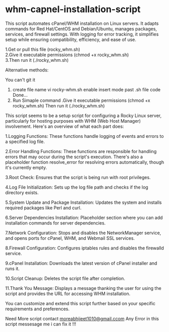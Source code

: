 # whm-capnel-installation-script
 This script automates cPanel/WHM installation on Linux servers. It adapts commands for Red Hat/CentOS and Debian/Ubuntu, manages packages, services, and firewall settings. With logging for error tracking, it simplifies setup while ensuring compatibility, efficiency, and ease of use.


1.Get or pull this file (rocky_whm.sh)  
2.Give it executable permissions (chmod +x rocky_whm.sh)   
3.Then run it (./rocky_whm.sh)  

  
Alternative methods:

You can't git it 
1. create file name
   vi rocky-whm.sh enable insert mode
   past .sh file code Done...
2. Run Simaple command
    .Give it executable permissions (chmod +x rocky_whm.sh)
     Then run it (./rocky_whm.sh)


This script seems to be a setup script for configuring a Rocky Linux server, particularly for hosting purposes with WHM (Web Host Manager) involvement. Here's an overview of what each part does:


1.Logging Functions: These functions handle logging of events and errors to a specified log file.

2.Error Handling Functions: These functions are responsible for handling errors that may occur during the script's execution. There's also a placeholder function resolve_error for resolving errors automatically, though it's currently empty.

3.Root Check: Ensures that the script is being run with root privileges.

4.Log File Initialization: Sets up the log file path and checks if the log directory exists.

5.System Update and Package Installation: Updates the system and installs required packages like Perl and curl.

6.Server Dependencies Installation: Placeholder section where you can add installation commands for server dependencies.

7.Network Configuration: Stops and disables the NetworkManager service, and opens ports for cPanel, WHM, and Webmail SSL services.

8.Firewall Configuration: Configures iptables rules and disables the firewalld service.

9.cPanel Installation: Downloads the latest version of cPanel installer and runs it.

10.Script Cleanup: Deletes the script file after completion.

11.Thank You Message: Displays a message thanking the user for using the script and provides the URL for accessing WHM installation.

You can customize and extend this script further based on your specific requirements and preferences.


Need More script contact moreabhijeet1010@gmail.ccom
Any Error in this script messesage me i can fix it !!!
